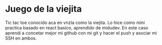 ﻿# Juego de la viejita
 Tic tac toe conocido aca en vnzla como la viejita. Lo hice como mini practica basado en react basico, aprendido de midudev. 
 En este caso aprendi a concetar mejor mi github con mi git y hacer el push y asociar mi SSH en ambos.
